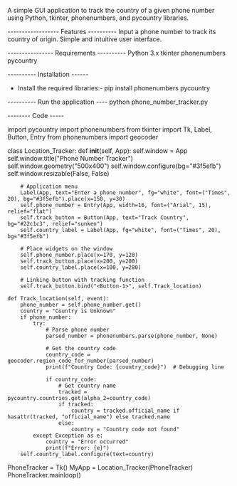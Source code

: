 A simple GUI application to track the country of a given phone number using Python, tkinter, phonenumbers, and pycountry libraries.

------------------ Features ----------
Input a phone number to track its country of origin.
Simple and intuitive user interface.

---------------- Requirements ----------
Python 3.x
tkinter
phonenumbers
pycountry

----------  Installation ------
* Install the required libraries:- pip install phonenumbers pycountry

----------  Run the application ----
python phone_number_tracker.py

--------  Code  -----

import pycountry
import phonenumbers
from tkinter import Tk, Label, Button, Entry
from phonenumbers import geocoder

class Location_Tracker:
    def __init__(self, App):
        self.window = App
        self.window.title("Phone Number Tracker")
        self.window.geometry("500x400")
        self.window.configure(bg="#3f5efb")
        self.window.resizable(False, False)

        # Application menu
        Label(App, text="Enter a phone number", fg="white", font=("Times", 20), bg="#3f5efb").place(x=150, y=30)
        self.phone_number = Entry(App, width=16, font=("Arial", 15), relief="flat")
        self.track_button = Button(App, text="Track Country", bg="#22c1c3", relief="sunken")
        self.country_label = Label(App, fg="white", font=("Times", 20), bg="#3f5efb")

        # Place widgets on the window
        self.phone_number.place(x=170, y=120)
        self.track_button.place(x=200, y=200)
        self.country_label.place(x=100, y=280)

        # Linking button with tracking function
        self.track_button.bind("<Button-1>", self.Track_location)
    
    def Track_location(self, event):
        phone_number = self.phone_number.get()
        country = "Country is Unknown"
        if phone_number:
            try:
                # Parse phone number
                parsed_number = phonenumbers.parse(phone_number, None)
                
                # Get the country code
                country_code = geocoder.region_code_for_number(parsed_number)
                print(f"Country Code: {country_code}")  # Debugging line

                if country_code:
                    # Get country name
                    tracked = pycountry.countries.get(alpha_2=country_code)
                    if tracked:
                        country = tracked.official_name if hasattr(tracked, "official_name") else tracked.name
                    else:
                        country = "Country code not found"
            except Exception as e:
                country = "Error occurred"
                print(f"Error: {e}")
        self.country_label.configure(text=country)


PhoneTracker = Tk()
MyApp = Location_Tracker(PhoneTracker)
PhoneTracker.mainloop()
